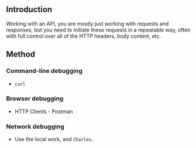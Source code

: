 ## Introduction
Working with an API, you are mostly just working with requests and responses, but you need to initiate these requests in a repeatable way, often with full control over all of the HTTP headers, body content, etc.

## Method
### Command-line debugging
* `curl`

### Browser debugging
* HTTP Clients - Postman

### Network debugging
* Use the local work, and `Charles`.
